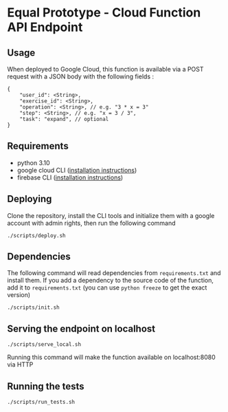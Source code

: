 # Equal Prototype - Cloud Function API Endpoint
## Usage
When deployed to Google Cloud, this function is available via a POST request with a JSON body with the following fields :


    {
        "user_id": <String>,
        "exercise_id": <String>,
	    "operation": <String>, // e.g. "3 * x = 3"
	    "step": <String>, // e.g. "x = 3 / 3",
        "task": "expand", // optional
    }

## Requirements
  - python 3.10
  - google cloud CLI ([installation instructions](https://cloud.google.com/sdk/docs/install))
  - firebase CLI ([installation instructions](https://firebase.google.com/docs/cli#setup_update_cli))

## Deploying
Clone the repository, install the CLI tools and initialize them with a google account with admin rights, then run the following command

    ./scripts/deploy.sh

## Dependencies
The following command will read dependencies from `requirements.txt` and install them. If you add a dependency to the source code of the function, add it to `requirements.txt` (you can use `python freeze` to get the exact version)

    ./scripts/init.sh

## Serving the endpoint on localhost

    ./scripts/serve_local.sh

Running this command will make the function available on localhost:8080 via HTTP

## Running the tests

    ./scripts/run_tests.sh

